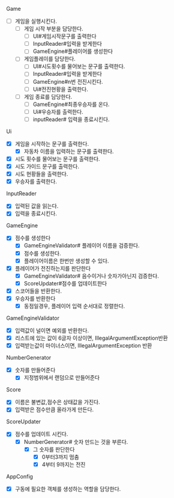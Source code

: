 Game

-[ ] 게임을 실행시킨다.
    - [ ] 게임 시작 부분을 담당한다.
        -[ ] UI#게임시작문구를 출력한다
        - [ ] InputReader#입력을 받게한다
        - [ ] GameEngine#플레이어를 생성한다
    - [ ] 게임플레이를 담당한다.
        -[ ] UI#시도횟수를 물어보는 문구를 출력한다.
        - [ ] InputReader#입력을 받게한다
        -[ ] GameEngine#n번 전진시킨다.
        -[ ] Ui#전진현황을 출력한다.
    -[ ] 게임 종료를 담당한다.
        -[ ] GameEngine#최종우승자를 온다.
        -[ ] Ui#우승자를 출력한다.
        - [ ] inputReader# 입력을 종료시킨다.

Ui

-[x] 게임을 시작하는 문구를 출력한다.
    -[x] 자동차 이름을 입력하는 문구를 출력한다.
-[x] 시도 횟수를 물어보는 문구를 출력한다.
-[x] 시도 가이드 문구를 출력한다.
- [x] 시도 현황들을 출력한다.
-[x] 우승자를 출력한다.

InputReader

-[x] 입력된 값을 읽는다.
- [x] 입력을 종료시킨다.

GameEngine

-[x] 점수를 생성한다
    -[x] GameEngineValidator# 플레이어 이름을 검증한다.
    - [x] 점수를 생성한다.
    - [x] 플레이어이름은 한번만 생성할 수 있다.
- [x] 플레이어가 전진하는지를 판단한다
    - [x] GameEngineValidator# 음수이거나 숫자가아닌지 검증한다.
    - [x] ScoreUpdater#점수를 업데이트한다
-[x] 스코어들을 반환한다.
- [x] 우승자를 반환한다
    -[x] 동점일경우, 플레이어 입력 순서대로 정렬한다.

GameEngineValidator

- [x] 입력값이 널이면 예외를 반환한다.
- [x] 리스트에 있는 값이 6글자 이상이면, IllegalArgumentException반환
- [x] 입력받는값이 마이너스이면, IllegalArgumentException 반환

NumberGenerator

-[x] 숫자를 만들어준다
    -[x] 지정범위에서 랜덤으로 만들어준다

Score

-[x] 이름은 불변값,점수은 상태값을 가진다.
-[x] 입력받은 점수만큼 올라가게 만든다.

ScoreUpdater

-[x] 점수를 업데이트 시킨다.
    -[x] NumberGenerator# 숫자 만드는 것을 부른다.
        -[x] 그 숫자를 판단한다
            - [x] 0부터3까지 멈춤
            - [x] 4부터 9까지는 전진

AppConfig

-[x] 구동에 필요한 객체를 생성하는 역할을 담당한다.